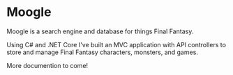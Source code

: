 # Moogle

Moogle is a search engine and database for things Final Fantasy.

Using C# and .NET Core I've built an MVC application with API 
controllers to store and manage Final Fantasy characters, monsters, and games.

More documention to come!